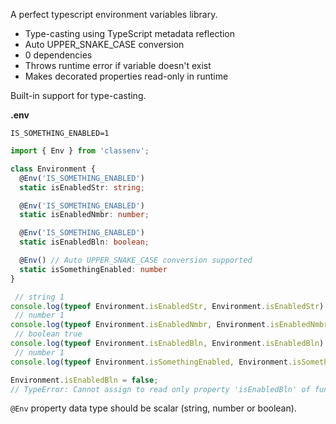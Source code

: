 A perfect typescript environment variables library.

- Type-casting using TypeScript metadata reflection
- Auto UPPER_SNAKE_CASE conversion
- 0 dependencies
- Throws runtime error if variable doesn't exist
- Makes decorated properties read-only in runtime

Built-in support for type-casting.

**.env**
```
IS_SOMETHING_ENABLED=1
```

```typescript
import { Env } from 'classenv';

class Environment {
  @Env('IS_SOMETHING_ENABLED')
  static isEnabledStr: string;

  @Env('IS_SOMETHING_ENABLED')
  static isEnabledNmbr: number;

  @Env('IS_SOMETHING_ENABLED')
  static isEnabledBln: boolean;

  @Env() // Auto UPPER_SNAKE_CASE conversion supported
  static isSomethingEnabled: number
}

 // string 1
console.log(typeof Environment.isEnabledStr, Environment.isEnabledStr)
 // number 1
console.log(typeof Environment.isEnabledNmbr, Environment.isEnabledNmbr)
 // boolean true
console.log(typeof Environment.isEnabledBln, Environment.isEnabledBln)
 // number 1
console.log(typeof Environment.isSomethingEnabled, Environment.isSomethingEnabled)

Environment.isEnabledBln = false;
// TypeError: Cannot assign to read only property 'isEnabledBln' of function 'class Test{}'

```

`@Env` property data type should be scalar (string, number or boolean).
